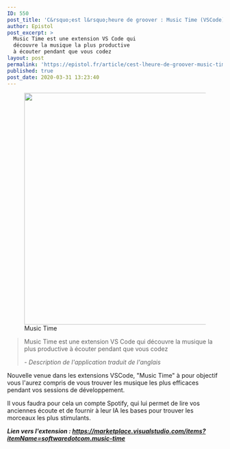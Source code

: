 ```yaml
---
ID: 550
post_title: 'C&rsquo;est l&rsquo;heure de groover : Music Time (VSCode) &#x1f3a7;&#x1f3b5;'
author: Epistol
post_excerpt: >
  Music Time est une extension VS Code qui
  découvre la musique la plus productive
  à écouter pendant que vous codez
layout: post
permalink: 'https://epistol.fr/article/cest-lheure-de-groover-music-time-vscode-%f0%9f%8e%a7%f0%9f%8e%b5/'
published: true
post_date: 2020-03-31 13:23:40
---
```

<!-- wp:image {"id":551,"width":768,"height":541,"sizeSlug":"large"} -->
<figure class="wp-block-image size-large is-resized"><img src="https://epistol.fr/wp-content/uploads/2020/03/music-time-diagram-1024x721.png" alt="" class="wp-image-551" width="768" height="541"/><figcaption>Music Time</figcaption></figure>
<!-- /wp:image -->

<!-- wp:quote -->
<blockquote class="wp-block-quote"><p>Music Time est une extension VS Code qui découvre la musique la plus productive à écouter pendant que vous codez</p><cite>- Description de l'application traduit de l'anglais</cite></blockquote>
<!-- /wp:quote -->

<!-- wp:paragraph -->
<p>Nouvelle venue dans les extensions VSCode, "Music Time" à pour objectif vous l'aurez compris de vous trouver les musique les plus efficaces pendant vos sessions de développement.</p>
<!-- /wp:paragraph -->

<!-- wp:paragraph -->
<p>Il vous faudra pour cela un compte Spotify, qui lui permet de lire vos anciennes écoute et de fournir à leur IA les bases pour trouver les morceaux les plus stimulants.</p>
<!-- /wp:paragraph -->

<!-- wp:paragraph -->
<p><em><strong>Lien vers l'extension : <a href="https://marketplace.visualstudio.com/items?itemName=softwaredotcom.music-time">https://marketplace.visualstudio.com/items?itemName=softwaredotcom.music-time</a></strong></em></p>
<!-- /wp:paragraph -->